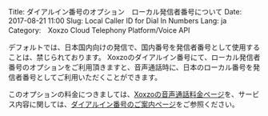 Title: ダイアルイン番号のオプション　ローカル発信者番号について
Date: 2017-08-21 11:00
Slug: Local Caller ID for Dial In Numbers
Lang: ja
Category:　Xoxzo Cloud Telephony Platform/Voice API

デフォルトでは、日本国内向けの発信で、国内番号を発信者番号として使用することは、禁じられております。
Xoxzoのダイアルイン番号にて、ローカル発信者番号のオプションをご利用頂きますと、音声通話時に、日本のローカル番号を発信者番号としてご利用いただくことができます。

このオプションの料金につきましては、[Xoxzoの音声通話料金ページ](https://www.xoxzo.com/ja/about/pricing/#voice)を、サービス内容に関しては、[ダイアルイン番号のご案内ページ](https://blog.xoxzo.com/ja/2017/07/01/dialinnumbers-tutorial/)をご参照ください。